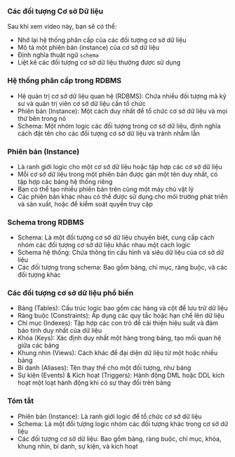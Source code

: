 ### Các đối tượng Cơ sở Dữ liệu

Sau khi xem video này, bạn sẽ có thể:

- Nhớ lại hệ thống phân cấp của các đối tượng cơ sở dữ liệu
- Mô tả một phiên bản (instance) của cơ sở dữ liệu
- Định nghĩa thuật ngữ `schema`
- Liệt kê các đối tượng cơ sở dữ liệu thường được sử dụng

### Hệ thống phân cấp trong RDBMS

- Hệ quản trị cơ sở dữ liệu quan hệ (RDBMS): Chứa nhiều đối tượng mà kỹ sư và quản trị viên cơ sở dữ liệu cần tổ chức
- Phiên bản (Instance): Một cách duy nhất để tổ chức cơ sở dữ liệu và mọi thứ bên trong nó
- Schema: Một nhóm logic các đối tượng trong cơ sở dữ liệu, định nghĩa cách đặt tên cho các đối tượng cơ sở dữ liệu và tránh nhầm lẫn

### Phiên bản (Instance)

- Là ranh giới logic cho một cơ sở dữ liệu hoặc tập hợp các cơ sở dữ liệu
- Mỗi cơ sở dữ liệu trong một phiên bản được gán một tên duy nhất, có tập hợp các bảng hệ thống riêng
- Bạn có thể tạo nhiều phiên bản trên cùng một máy chủ vật lý
- Các phiên bản khác nhau có thể được sử dụng cho môi trường phát triển và sản xuất, hoặc để kiểm soát quyền truy cập

### Schema trong RDBMS

- Schema: Là một đối tượng cơ sở dữ liệu chuyên biệt, cung cấp cách nhóm các đối tượng cơ sở dữ liệu khác nhau một cách logic
- Schema hệ thống: Chứa thông tin cấu hình và siêu dữ liệu của cơ sở dữ liệu
- Các đối tượng trong schema: Bao gồm bảng, chỉ mục, ràng buộc, và các đối tượng khác

### Các đối tượng cơ sở dữ liệu phổ biến

- Bảng (Tables): Cấu trúc logic bao gồm các hàng và cột để lưu trữ dữ liệu
- Ràng buộc (Constraints): Áp dụng các quy tắc hoặc hạn chế lên dữ liệu
- Chỉ mục (Indexes): Tập hợp các con trỏ để cải thiện hiệu suất và đảm bảo tính duy nhất của dữ liệu
- Khóa (Keys): Xác định duy nhất một hàng trong bảng, tạo mối quan hệ giữa các bảng
- Khung nhìn (Views): Cách khác để đại diện dữ liệu từ một hoặc nhiều bảng
- Bí danh (Aliases): Tên thay thế cho một đối tượng, như bảng
- Sự kiện (Events) & Kích hoạt (Triggers): Hành động DML hoặc DDL kích hoạt một loạt hành động khi có sự thay đổi trên bảng

### Tóm tắt

- Phiên bản (Instance): Là ranh giới logic để tổ chức cơ sở dữ liệu
- Schema: Là một đối tượng logic nhóm các đối tượng khác trong cơ sở dữ liệu
- Các đối tượng cơ sở dữ liệu: Bao gồm bảng, ràng buộc, chỉ mục, khóa, khung nhìn, bí danh, sự kiện, và kích hoạt
